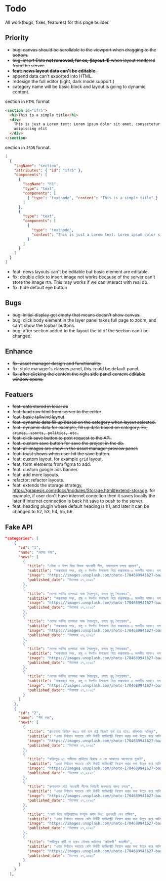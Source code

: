 # Todo

All work(bugs, fixes, features) for this page builder.

## Priority

- ~~bug: canvas should be scrollable to the viewport when dragging to the bottom.~~
- ~~bug: insert Data **not removed, for ex, (layout-1)** when layout rendered from the server.~~
- ~~**feat: news layout data can't be editable.**~~
- append data can't exported into HTML.
- redesign the full editor (light, dark mode support.)
- category name will be basic block and layout is going to dynamic content.

section in `HTML` format

```html
<section id="ifr5">
  <h1>This is a simple title</h1>
  <div>
    This is just a Lorem text: Lorem ipsum dolor sit amet, consectetur
    adipiscing elit
  </div>
</section>
```

section in `JSON` format.

```json
[
  {
    "tagName": "section",
    "attributes": { "id": "ifr5" },
    "components": [
      {
        "tagName": "h1",
        "type": "text",
        "components": [
          { "type": "textnode", "content": "This is a simple title" }
        ]
      },
      {
        "type": "text",
        "components": [
          {
            "type": "textnode",
            "content": "This is just a Lorem text: Lorem ipsum dolor sit amet, consectetur adipiscing elit"
          }
        ]
      }
    ]
  }
]
```

- feat: news layouts can't be editable but basic element are editable.
- fix: double click to insert image not works because of the server can't store the image rtn. This may works if we can interact with real db.
- fix: hide default eye button

## Bugs

- ~~bug: initial display get empty that means doesn't show canvas.~~
- bug: click body element in the layer panel takes full page to zoom, and can't show the topbar buttons.
- bug: after section added to the layout the id of the section can't be changed.

## Enhance

- ~~fix: asset manager design and functionality.~~
- fix: style manager's classes panel, this could be default panel.
- ~~fix: after clicking the content the right side panel content editable window opens.~~

## Featuers

- ~~feat: data stored in local db~~
- ~~feat: load raw html from server to the editor~~
- ~~feat: basic tailwind layout~~
- ~~feat: dynamic data fill up based on the category when layout selected.~~
- ~~feat: dynamic data for example, fill up data based on category. Ex, `crimes, sports, politics, etc.`~~
- ~~feat: click save button to post request to the API.~~
- ~~feat: custom save button for save the project in the db.~~
- ~~feat: all images are show in the asset manager preview panel.~~
- ~~feat: toast shows when user hit the save button.~~
- feat: custom layout, for example `grid` layout.
- feat: form elements from figma to add.
- feat: custom google ads banner.
- feat: add more layouts.
- refactor: refactor layouts.
- feat: extends the storage strategy, <https://grapesjs.com/docs/modules/Storage.html#extend-storage>. for example, if user don't have internet conection then it saves locally the later if internet connection is back hit save to push to the server.
- feat: heading plugin where default heading is h1, and later it can be changed to h2, h3, h4, h5, h6

## Fake API

```json
"categories": [
    {
      "id": "1",
      "name": "দেশের খবর",
      "news": [
        {
          "title": "নৌকা ও ঈগল ঘিরে বিভক্ত আওয়ামী লীগ, সমানতালে চলছে প্রচারণা",
          "subtitle": "কক্সবাজার সদর, রামু ও ঈদগাঁও উপজেলা নিয়ে কক্সবাজার-৩ সংসদীয় আসন। দশম ও একাদশ সংসদ নির্বাচনে এ আসনে আওয়ামী লীগের সাইমুম সরওয়ার কমল সংসদ সদস্য নির্বাচিত হয়েছেন।",
          "image": "https://images.unsplash.com/photo-1704689941627-baac4b423411?q=80&w=650&auto=format&fit=crop&ixlib=rb-4.0.3&ixid=M3wxMjA3fDB8MHxwaG90by1wYWdlfHx8fGVufDB8fHx8fA%3D%3D",
          "published_date": "ডিসেম্বর ২৭,২০২৩"
        },
        {
          "title": "দেশের সর্বনিম্ন তাপমাত্রা আজ সৈয়দপুরে, চলছে মৃদু শৈত্যপ্রবাহ",
          "subtitle": "কক্সবাজার সদর, রামু ও ঈদগাঁও উপজেলা নিয়ে কক্সবাজার-৩ সংসদীয় আসন। দশম ও একাদশ সংসদ নির্বাচনে এ আসনে আওয়ামী লীগের সাইমুম সরওয়ার কমল সংসদ সদস্য নির্বাচিত হয়েছেন।",
          "image": "https://images.unsplash.com/photo-1704689941627-baac4b423411?q=80&w=650&auto=format&fit=crop&ixlib=rb-4.0.3&ixid=M3wxMjA3fDB8MHxwaG90by1wYWdlfHx8fGVufDB8fHx8fA%3D%3D",
          "published_date": "ডিসেম্বর ২৭,২০২৩"
        },
        {
          "title": "দেশের সর্বনিম্ন তাপমাত্রা আজ সৈয়দপুরে, চলছে মৃদু শৈত্যপ্রবাহ",
          "subtitle": "কক্সবাজার সদর, রামু ও ঈদগাঁও উপজেলা নিয়ে কক্সবাজার-৩ সংসদীয় আসন। দশম ও একাদশ সংসদ নির্বাচনে এ আসনে আওয়ামী লীগের সাইমুম সরওয়ার কমল সংসদ সদস্য নির্বাচিত হয়েছেন।",
          "image": "https://images.unsplash.com/photo-1704689941627-baac4b423411?q=80&w=650&auto=format&fit=crop&ixlib=rb-4.0.3&ixid=M3wxMjA3fDB8MHxwaG90by1wYWdlfHx8fGVufDB8fHx8fA%3D%3D",
          "published_date": "ডিসেম্বর ২৭,২০২৩"
        },
        {
          "title": "দেশের সর্বনিম্ন তাপমাত্রা আজ সৈয়দপুরে, চলছে মৃদু শৈত্যপ্রবাহ",
          "subtitle": "কক্সবাজার সদর, রামু ও ঈদগাঁও উপজেলা নিয়ে কক্সবাজার-৩ সংসদীয় আসন। দশম ও একাদশ সংসদ নির্বাচনে এ আসনে আওয়ামী লীগের সাইমুম সরওয়ার কমল সংসদ সদস্য নির্বাচিত হয়েছেন।",
          "image": "https://images.unsplash.com/photo-1704689941627-baac4b423411?q=80&w=650&auto=format&fit=crop&ixlib=rb-4.0.3&ixid=M3wxMjA3fDB8MHxwaG90by1wYWdlfHx8fGVufDB8fHx8fA%3D%3D",
          "published_date": "ডিসেম্বর ২৭,২০২৩"
        },
        {
          "title": "দেশের সর্বনিম্ন তাপমাত্রা আজ সৈয়দপুরে, চলছে মৃদু শৈত্যপ্রবাহ",
          "subtitle": "কক্সবাজার সদর, রামু ও ঈদগাঁও উপজেলা নিয়ে কক্সবাজার-৩ সংসদীয় আসন। দশম ও একাদশ সংসদ নির্বাচনে এ আসনে আওয়ামী লীগের সাইমুম সরওয়ার কমল সংসদ সদস্য নির্বাচিত হয়েছেন।",
          "image": "https://images.unsplash.com/photo-1704689941627-baac4b423411?q=80&w=650&auto=format&fit=crop&ixlib=rb-4.0.3&ixid=M3wxMjA3fDB8MHxwaG90by1wYWdlfHx8fGVufDB8fHx8fA%3D%3D",
          "published_date": "ডিসেম্বর ২৭,২০২৩"
        }
      ]
    },
    {
      "id": "2",
      "name": "শীর্ষ খবর",
      "news": [
        {
          "title": "গ্রহণযোগ্য নির্বাচন করতে ব্যর্থ হলে রাষ্ট্র নিজেই ব্যর্থ হয়ে যাবে: কমিশনার আনিছুর",
          "subtitle": "এবার নির্বাচনে সবচেয়ে বেশি নির্বাহী ম্যাজিস্ট্রেট নিয়োগ করার কথা উল্লেখ করে আনিছুর রহমান বলেন, এর উদ্দেশ্য একটাই, তা হলো অবাধ, সুষ্ঠু ও নিরপেক্ষ নির্বাচন আয়োজন করা। তাঁরা যদি অবাধ, সুষ্ঠু ও গ্রহণযোগ্য নির্বাচন না করতে পারেন, কোনো কারণে যদি তাঁরা ব্যর্থ হন, তাহলে রাষ্ট্র নিজেই ব্যর্থ রাষ্ট্র হয়ে যাবে। তাঁরা সেটা চাইবেন না। কারণ, এতে বাংলাদেশ সমগ্র বিশ্ব থেকে বিচ্ছিন্ন হয়ে যাব।",
          "image": "https://images.unsplash.com/photo-1704689941627-baac4b423411?q=80&w=650&auto=format&fit=crop&ixlib=rb-4.0.3&ixid=M3wxMjA3fDB8MHxwaG90by1wYWdlfHx8fGVufDB8fHx8fA%3D%3D",
          "published_date": "ডিসেম্বর ২৭,২০২৩"
        },
        {
          "title": "ফরিদপুর-৩: শামীমের প্রার্থিতার বিরুদ্ধে এ কে আজাদের আবেদনের শুনানি",
          "subtitle": "এবার নির্বাচনে সবচেয়ে বেশি নির্বাহী ম্যাজিস্ট্রেট নিয়োগ করার কথা উল্লেখ করে আনিছুর রহমান বলেন, এর উদ্দেশ্য একটাই, তা হলো অবাধ, সুষ্ঠু ও নিরপেক্ষ নির্বাচন আয়োজন করা। তাঁরা যদি অবাধ, সুষ্ঠু ও গ্রহণযোগ্য নির্বাচন না করতে পারেন, কোনো কারণে যদি তাঁরা ব্যর্থ হন, তাহলে রাষ্ট্র নিজেই ব্যর্থ রাষ্ট্র হয়ে যাবে। তাঁরা সেটা চাইবেন না। কারণ, এতে বাংলাদেশ সমগ্র বিশ্ব থেকে বিচ্ছিন্ন হয়ে যাব।",
          "image": "https://images.unsplash.com/photo-1704689941627-baac4b423411?q=80&w=650&auto=format&fit=crop&ixlib=rb-4.0.3&ixid=M3wxMjA3fDB8MHxwaG90by1wYWdlfHx8fGVufDB8fHx8fA%3D%3D",
          "published_date": "ডিসেম্বর ২৭,২০২৩"
        },
        {
          "title": "কলাবাগান মাঠে আওয়ামী লীগের নির্বাচনী জনসভায় বক্তব্য চলছে",
          "subtitle": "এবার নির্বাচনে সবচেয়ে বেশি নির্বাহী ম্যাজিস্ট্রেট নিয়োগ করার কথা উল্লেখ করে আনিছুর রহমান বলেন, এর উদ্দেশ্য একটাই, তা হলো অবাধ, সুষ্ঠু ও নিরপেক্ষ নির্বাচন আয়োজন করা। তাঁরা যদি অবাধ, সুষ্ঠু ও গ্রহণযোগ্য নির্বাচন না করতে পারেন, কোনো কারণে যদি তাঁরা ব্যর্থ হন, তাহলে রাষ্ট্র নিজেই ব্যর্থ রাষ্ট্র হয়ে যাবে। তাঁরা সেটা চাইবেন না। কারণ, এতে বাংলাদেশ সমগ্র বিশ্ব থেকে বিচ্ছিন্ন হয়ে যাব।",
          "image": "https://images.unsplash.com/photo-1704689941627-baac4b423411?q=80&w=650&auto=format&fit=crop&ixlib=rb-4.0.3&ixid=M3wxMjA3fDB8MHxwaG90by1wYWdlfHx8fGVufDB8fHx8fA%3D%3D",
          "published_date": "ডিসেম্বর ২৭,২০২৩"
        },
        {
          "title": "ভোট দিয়ে অগ্নিসন্ত্রাসের উপযুক্ত জবাব দিন: প্রধানমন্ত্রী শেখ হাসিনা",
          "subtitle": "এবার নির্বাচনে সবচেয়ে বেশি নির্বাহী ম্যাজিস্ট্রেট নিয়োগ করার কথা উল্লেখ করে আনিছুর রহমান বলেন, এর উদ্দেশ্য একটাই, তা হলো অবাধ, সুষ্ঠু ও নিরপেক্ষ নির্বাচন আয়োজন করা। তাঁরা যদি অবাধ, সুষ্ঠু ও গ্রহণযোগ্য নির্বাচন না করতে পারেন, কোনো কারণে যদি তাঁরা ব্যর্থ হন, তাহলে রাষ্ট্র নিজেই ব্যর্থ রাষ্ট্র হয়ে যাবে। তাঁরা সেটা চাইবেন না। কারণ, এতে বাংলাদেশ সমগ্র বিশ্ব থেকে বিচ্ছিন্ন হয়ে যাব।",
          "image": "https://images.unsplash.com/photo-1704689941627-baac4b423411?q=80&w=650&auto=format&fit=crop&ixlib=rb-4.0.3&ixid=M3wxMjA3fDB8MHxwaG90by1wYWdlfHx8fGVufDB8fHx8fA%3D%3D",
          "published_date": "ডিসেম্বর ২৭,২০২৩"
        },
        {
          "title": "গাজীপুরে প্রার্থী না হয়েও নৌকার জাহিদের ‘প্রতিদ্বন্দ্বী’ জাহাঙ্গীর",
          "subtitle": "এবার নির্বাচনে সবচেয়ে বেশি নির্বাহী ম্যাজিস্ট্রেট নিয়োগ করার কথা উল্লেখ করে আনিছুর রহমান বলেন, এর উদ্দেশ্য একটাই, তা হলো অবাধ, সুষ্ঠু ও নিরপেক্ষ নির্বাচন আয়োজন করা। তাঁরা যদি অবাধ, সুষ্ঠু ও গ্রহণযোগ্য নির্বাচন না করতে পারেন, কোনো কারণে যদি তাঁরা ব্যর্থ হন, তাহলে রাষ্ট্র নিজেই ব্যর্থ রাষ্ট্র হয়ে যাবে। তাঁরা সেটা চাইবেন না। কারণ, এতে বাংলাদেশ সমগ্র বিশ্ব থেকে বিচ্ছিন্ন হয়ে যাব।",
          "image": "https://images.unsplash.com/photo-1704689941627-baac4b423411?q=80&w=650&auto=format&fit=crop&ixlib=rb-4.0.3&ixid=M3wxMjA3fDB8MHxwaG90by1wYWdlfHx8fGVufDB8fHx8fA%3D%3D",
          "published_date": "ডিসেম্বর ২৭,২০২৩"
        }
      ]
    }
  ],
```
